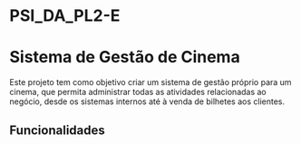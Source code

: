 # PSI_DA_PL2-E
# Sistema de Gestão de Cinema

Este projeto tem como objetivo criar um sistema de gestão próprio para um cinema, que permita administrar todas as atividades relacionadas ao negócio, desde os sistemas internos até à venda de bilhetes aos clientes.

## Funcionalidades
